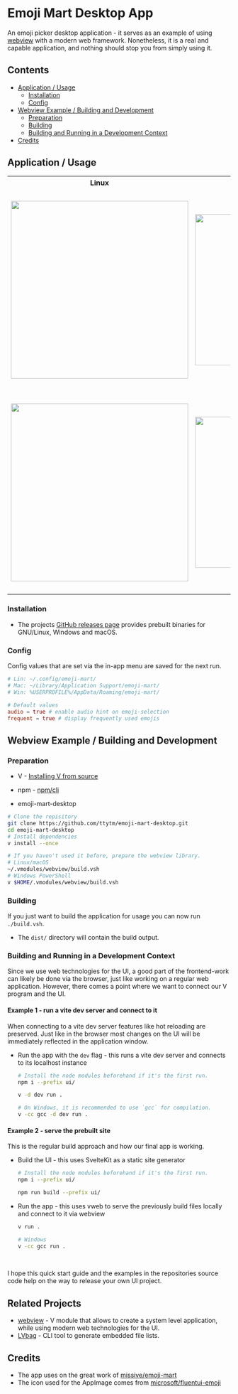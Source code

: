 # Emoji Mart Desktop App

An emoji picker desktop application - it serves as an example of using [webview](https://github.com/ttytm/webview) with a modern web framework.
Nonetheless, it is a real and capable application, and nothing should stop you from simply using it.

## Contents

- [Application / Usage](#application--usage)
  - [Installation](#installation)
  - [Config](#config)
- [Webview Example / Building and Development](#webview-example--building-and-development)
  - [Preparation](#preparation)
  - [Building](#building)
  - [Building and Running in a Development Context](#building-and-running-in-a-development-context)
- [Credits](#credits)

## Application / Usage

<table align="center">
<tr>
  <th>Linux</th>
  <th>Windows</th>
  <th>macOS</th>
</tr>
<tr align="center">
  <td>
    <img width="400" src="https://github.com/ttytm/emoji-mart-desktop/assets/34311583/bce465bb-9d72-4c96-af94-e3a758657bc3">
  </td>
  <td>
    <img width="340" src="https://github.com/ttytm/emoji-mart-desktop/assets/34311583/2a7b86d5-9f85-4a8f-afc6-2bbb7f4a6ffe">
  </td>
  <td>
    <img width="450" src="https://github.com/ttytm/emoji-mart-desktop/assets/34311583/7c75c993-5445-4d1e-9090-a6d8de02c90e">
  </td>
</tr>
<tr align="center">
  <td>
    <img width="400" src="https://github.com/ttytm/emoji-mart-desktop/assets/34311583/b01099d8-6883-4c4b-9346-975bf675b0a4">
  </td>
  <td>
    <img width="340" src="https://github.com/ttytm/emoji-mart-desktop/assets/34311583/dbc3eba3-cd42-4d3a-831a-5ce431a519e4">
  </td>
  <td>
    <img width="450" src="https://github.com/ttytm/emoji-mart-desktop/assets/34311583/c92964e0-0200-4838-920f-bb9c905ea355">
  </td>
</table>

### Installation

- The projects [GitHub releases page](https://github.com/ttytm/emoji-mart-desktop/releases) provides prebuilt binaries for GNU/Linux, Windows and macOS.

### Config

Config values that are set via the in-app menu are saved for the next run.

```toml
# Lin: ~/.config/emoji-mart/
# Mac: ~/Library/Application Support/emoji-mart/
# Win: %USERPROFILE%/AppData/Roaming/emoji-mart/

# Default values
audio = true # enable audio hint on emoji-selection
frequent = true # display frequently used emojis
```

## Webview Example / Building and Development

### Preparation

- V - [Installing V from source](https://github.com/vlang/v#installing-v-from-source)

- npm - [npm/cli](https://github.com/npm/cli)

- emoji-mart-desktop

```sh
# Clone the repisitory
git clone https://github.com/ttytm/emoji-mart-desktop.git
cd emoji-mart-desktop
# Install dependencies
v install --once

# If you haven't used it before, prepare the webview library.
# Linux/macOS
~/.vmodules/webview/build.vsh
# Windows PowerShell
v $HOME/.vmodules/webview/build.vsh
```

### Building

If you just want to build the application for usage you can now run `./build.vsh`.

- The `dist/` directory will contain the build output.

### Building and Running in a Development Context

Since we use web technologies for the UI, a good part of the frontend-work can likely be done via the browser, just like working on a regular web application.
However, there comes a point where we want to connect our V program and the UI.

#### Example 1 - run a vite dev server and connect to it

When connecting to a vite dev server features like hot reloading are preserved.
Just like in the browser most changes on the UI will be immediately reflected in the application window.

- Run the app with the `dev` flag - this runs a vite dev server and connects to its localhost instance

  ```sh
  # Install the node modules beforehand if it's the first run.
  npm i --prefix ui/
  ```
  ```sh
  v -d dev run .
  ```
  ```sh
  # On Windows, it is recommended to use `gcc` for compilation.
  v -cc gcc -d dev run .
  ```

#### Example 2 - serve the prebuilt site

This is the regular build approach and how our final app is working.

- Build the UI - this uses SvelteKit as a static site generator

  ```sh
  # Install the node modules beforehand if it's the first run.
  npm i --prefix ui/
  ```

  ```sh
  npm run build --prefix ui/
  ```

- Run the app - this uses vweb to serve the previously build files locally and connect to it via webview

  ```sh
  v run .
  ```
  ```sh
  # Windows
  v -cc gcc run .
  ```

<br>

I hope this quick start guide and the examples in the repositories source code help on the way to release your own UI project.

## Related Projects

- [webview](https://github.com/ttytm/webview) - V module that allows to create a system level application, while using modern web technologies for the  UI.
- [LVbag](https://github.com/ttytm/LVbag) - CLI tool to generate embedded file lists.

## Credits

- The app uses on the great work of [missive/emoji-mart](https://github.com/missive/emoji-mart)
- The icon used for the AppImage comes from [microsoft/fluentui-emoji](https://github.com/microsoft/fluentui-emoji)
